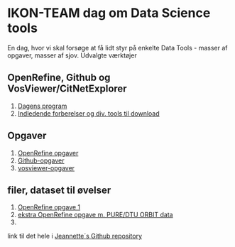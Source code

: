 # IKON-TEAM dag om Data Science tools

En dag, hvor vi skal forsøge at få lidt styr på enkelte Data Tools - masser af opgaver, masser af sjov. Udvalgte værktøjer

## OpenRefine, Github og VosViewer/CitNetExplorer


1. <a href="Program.md">Dagens program</a>
1. <a href="preparation.md">Indledende forberelser og div. tools til download</a>

## Opgaver
1. <a href="openrefine_exercise1.md">OpenRefine opgaver</a>
1. <a href="Github-opgaver.md">Github-opgaver</a>
1. <a href="vosviewer-opgaver.md">vosviewer-opgaver</a>

## filer, dataset til øvelser
1. <a href="openrefine_authors-people.csv">OpenRefine opgave 1</a>
1. <a href="Pure_publications_26092017.xls">ekstra OpenRefine opgave m. PURE/DTU ORBIT data</a>
1. <a href=""></a>


link til det hele i <a href="https://github.com/JeannetteE/DTU-IKON">Jeannette´s Github repository</a>
